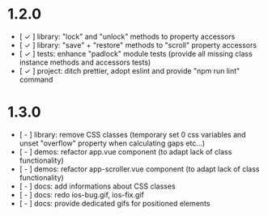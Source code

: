 # 1.2.0

* [ ✓ ] library: "lock" and "unlock" methods to property accessors
* [ ✓ ] library: "save" + "restore" methods to "scroll" property accessors
* [ ✓ ] tests: enhance "padlock" module tests (provide all missing class instance methods and accessors tests)
* [ ✓ ] project: ditch prettier, adopt eslint and provide "npm run lint" command

# 1.3.0

* [ - ] library: remove CSS classes (temporary set 0 css variables and unset "overflow" property when calculating gaps etc...)
* [ - ] demos: refactor app.vue component (to adapt lack of class functionality)
* [ - ] demos: refactor app-scroller.vue component (to adapt lack of class functionality)
* [ - ] docs: add informations about CSS classes
* [ - ] docs: redo ios-bug.gif, ios-fix.gif
* [ - ] docs: provide dedicated gifs for positioned elements
